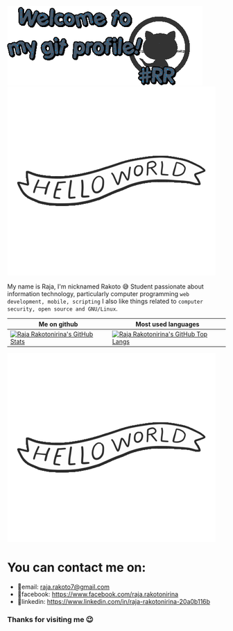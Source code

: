 ![ Alt text](welcome-git.gif) [](welcome-git.gif) 
![ Alt text](helloworld.gif) [](helloworld.gif)

My name is Raja, I'm nicknamed Rakoto 😅️
Student passionate about information technology, particularly computer programming `web development, mobile, scripting` I also like things related to `computer security, open source and GNU/Linux`.

Me on github                                                                                                                                    | Most used languages |
----------------------------------------------------------------------------------------------------------------------------------------------- | --------------------------- |
[![Raja Rakotonirina's GitHub Stats](https://github-readme-stats.vercel.app/api?username=RajaRakoto&show_icons=true&theme=dark)](https://github.com/RajaRakoto) | [![Raja Rakotonirina's GitHub Top Langs](https://github-readme-stats.vercel.app/api/top-langs/?username=RajaRakoto&show_icons=true&layout=compact&hide=css,html)](https://github.com/RajaRakoto) 

![ Alt text](helloworld.gif) [](techno.png)

# You can contact me on:

- 🔗️email: raja.rakoto7@gmail.com
- 🔗️facebook: https://www.facebook.com/raja.rakotonirina
- 🔗️linkedin: https://www.linkedin.com/in/raja-rakotonirina-20a0b116b

### Thanks for visiting me 😉️